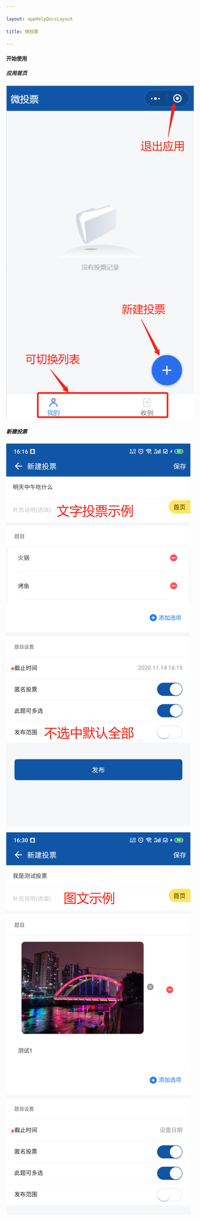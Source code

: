 ```yaml
---

layout: appHelpDocsLayout

title: 微投票

---
```


#### 开始使用

##### 应用首页

![首页](./img/microvoting/microvoting_home01.png)

##### 新建投票

![文字投票](./img/microvoting/new_microvoting01.jpg)

![图文投票](./img/microvoting/new_microvoting02.jpg)
